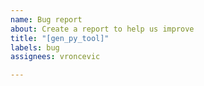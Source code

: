 ```yaml
---
name: Bug report
about: Create a report to help us improve
title: "[gen_py_tool]"
labels: bug
assignees: vroncevic

---
```



